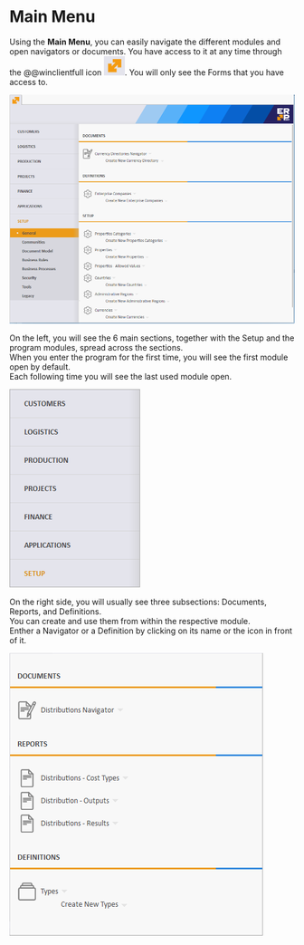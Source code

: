 # Main Menu

Using the <b>Main Menu</b>, you can easily navigate the different modules and open navigators or documents. You have access to it at any time through the @@winclientfull icon ![Logo](pictures/logo.png). You will only see the Forms that you have access to.

![Main Menu](pictures/main-menu.png)

On the left, you will see the 6 main sections, together with the Setup and the program modules,  spread across the sections. <br>
When you  enter the program for the first time, you will see the first module open by default. <br>
Each following time you will see the last used module open. 

![Main Sections](pictures/main-sections.png)

On the right side, you will usually see three subsections: Documents, Reports, and Definitions.<br> 
You can create and use them from within the respective module. <br>
Enther a Navigator or a Definition by clicking on its name or the icon in front of it. 

![Main Subsections](pictures/main-subsections.png)
